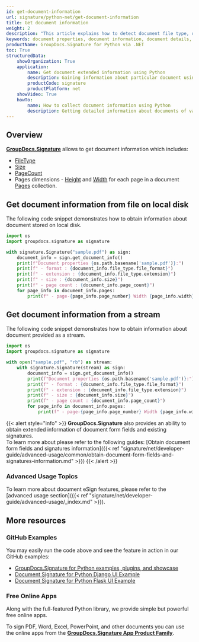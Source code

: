 ```yaml
---
id: get-document-information
url: signature/python-net/get-document-information
title: Get document information
weight: 2
description: "This article explains how to detect document file type, obtain document details,  retrieve list of existing form fields and added signatures, calculate pages count when processing document file with GroupDocs.Signature for Python via .NET."
keywords: document properties, document information, document details, get document information
productName: GroupDocs.Signature for Python via .NET 
toc: True
structuredData:
    showOrganization: True
    application:    
        name: Get document extended information using Python    
        description: Gaining information about particular document using Python language and GroupDocs.Signature for Python via .NET APIs
        productCode: signature
        productPlatform: net 
    showVideo: True
    howTo:
        name: How to collect document information using Python 
        description: Getting detailed information about documents of various document types in Python
---
```

## Overview

[**GroupDocs.Signature**](https://products.groupdocs.com/signature/python-net) allows to get document information which includes:

* [FileType](https://reference.groupdocs.com/signature/python-net/groupdocs.signature.domain/documentinfo/filetype)
* [Size](https://reference.groupdocs.com/signature/python-net/groupdocs.signature.domain/documentinfo/size)
* [PageCount](https://reference.groupdocs.com/signature/python-net/groupdocs.signature.domain/documentinfo/pagecount)
* Pages dimensions - [Height](https://reference.groupdocs.com/signature/python-net/groupdocs.signature.domain/pageinfo/height) and [Width](https://reference.groupdocs.com/signature/python-net/groupdocs.signature.domain/pageinfo/width) for each page in a document [Pages](https://reference.groupdocs.com/signature/python-net/groupdocs.signature.domain/idocumentinfo/pages) collection.

## Get document information from file on local disk

The following code snippet demonstrates how to obtain information about document stored on local disk.

```python
import os
import groupdocs.signature as signature

with signature.Signature("sample.pdf") as sign:
    document_info = sign.get_document_info()
    print(f"Document properties {os.path.basename('sample.pdf')}:")
    print(f" - format : {document_info.file_type.file_format}")
    print(f" - extension : {document_info.file_type.extension}")
    print(f" - size : {document_info.size}")
    print(f" - page count : {document_info.page_count}")
    for page_info in document_info.pages:
        print(f" - page-{page_info.page_number} Width {page_info.width}, Height {page_info.height}")
```

## Get document information from a stream

The following code snippet demonstrates how to obtain information about document provided as a stream.

```python
import os
import groupdocs.signature as signature

with open("sample.pdf", "rb") as stream:
    with signature.Signature(stream) as sign:
        document_info = sign.get_document_info()
        print(f"Document properties {os.path.basename('sample.pdf')}:")
        print(f" - format : {document_info.file_type.file_format}")
        print(f" - extension : {document_info.file_type.extension}")
        print(f" - size : {document_info.size}")
        print(f" - page count : {document_info.page_count}")
        for page_info in document_info.pages:
            print(f" - page-{page_info.page_number} Width {page_info.width}, Height {page_info.height}")
```

{{< alert style="info" >}}
**GroupDocs.Signature** also provides an ability to obtain extended information of document form fields and existing signatures.  
To learn more about please refer to the following guides:
[Obtain document form fields and signatures information]({{< ref "signature/net/developer-guide/advanced-usage/common/obtain-document-form-fields-and-signatures-information.md" >}})
{{< /alert >}}

### Advanced Usage Topics

To learn more about document eSign features, please refer to the [advanced usage section]({{< ref "signature/net/developer-guide/advanced-usage/_index.md" >}}).

## More resources

### GitHub Examples

You may easily run the code above and see the feature in action in our GitHub examples:

* [GroupDocs.Signature for Python examples, plugins, and showcase](https://github.com/groupdocs-signature/GroupDocs.Signature-for-Python)
* [Document Signature for Python Django UI Example](https://github.com/groupdocs-signature/GroupDocs.Signature-for-Python-Django)
* [Document Signature for Python Flask UI Example](https://github.com/groupdocs-signature/GroupDocs.Signature-for-Python-Flask)

### Free Online Apps

Along with the full-featured Python library, we provide simple but powerful free online apps.

To sign PDF, Word, Excel, PowerPoint, and other documents you can use the online apps from the **[GroupDocs.Signature App Product Family](https://products.groupdocs.app/signature/family)**.

